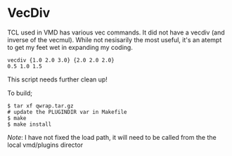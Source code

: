 # VecDiv

TCL used in VMD has various vec commands. It did not have a vecdiv (and inverse of the vecmul). While not nesisarily the most useful, it's an atempt to get my feet wet in expanding my coding.

    vecdiv {1.0 2.0 3.0} {2.0 2.0 2.0}
    0.5 1.0 1.5

This script needs further clean up!

To build;

	$ tar xf qwrap.tar.gz
	# update the PLUGINDIR var in Makefile
	$ make
	$ make install

*Note*: I have not fixed the load path, it will need to be called from the the local vmd/plugins director